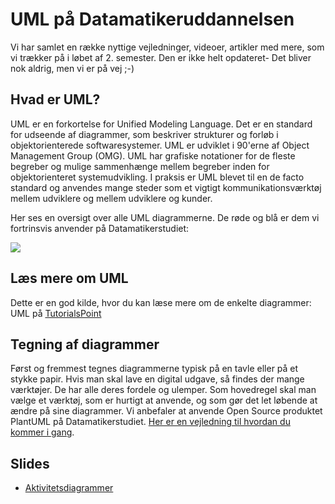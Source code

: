 # UML på Datamatikeruddannelsen

Vi har samlet en række nyttige vejledninger,  videoer, artikler med mere, som vi trækker på i løbet af 2. semester. Den er ikke helt opdateret- Det bliver nok aldrig, men vi er på vej ;-)

## Hvad er UML?

UML er en forkortelse for Unified Modeling Language. Det er en standard for udseende af diagrammer, som beskriver strukturer og forløb i objektorienterede softwaresystemer. UML er udviklet i 90'erne af Object Management Group (OMG). UML har grafiske notationer for de fleste begreber og mulige sammenhænge mellem begreber inden for objektorienteret systemudvikling. I praksis er UML blevet til en de facto standard og anvendes mange steder som et vigtigt kommunikationsværktøj mellem udviklere og mellem udviklere og kunder.

Her ses en oversigt over alle UML diagrammerne. De røde og blå er dem vi fortrinsvis anvender på Datamatikerstudiet:

![](https://i.imgur.com/8IApVIX.png)

## Læs mere om UML

Dette er en god kilde, hvor du kan læse mere om de enkelte diagrammer: UML på [TutorialsPoint](https://www.tutorialspoint.com/uml/)

## Tegning af diagrammer

Først og fremmest tegnes diagrammerne typisk på en tavle eller på et stykke papir. Hvis man skal lave en digital udgave, så findes der mange værktøjer. De har alle deres fordele og ulemper. Som hovedregel skal man vælge et værktøj, som er hurtigt at anvende, og som gør det let løbende at ændre på sine diagrammer. Vi anbefaler at anvende Open Source produktet PlantUML på Datamatikerstudiet. [Her er en vejledning til hvordan du kommer i gang](./plantuml.md).

## Slides

* [Aktivitetsdiagrammer](./docs/Larman-28-Activity-diagrams.pdf)

